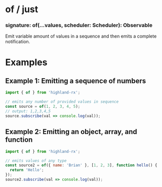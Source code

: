 # of / just
### signature: of(...values, scheduler: Scheduler): Observable
Emit variable amount of values in a sequence and then emits a complete notification.

# Examples
## Example 1: Emitting a sequence of numbers
```javascript
import { of } from 'highland-rx';

// emits any number of provided values in sequence
const source = of(1, 2, 3, 4, 5);
// output: 1,2,3,4,5
source.subscribe(val => console.log(val));
```

## Example 2: Emitting an object, array, and function
```javascript
import { of } from 'highland-rx';

// emits values of any type
const source2 = of({ name: 'Brian' }, [1, 2, 3], function hello() {
  return 'Hello';
});
source2.subscribe(val => console.log(val));
```